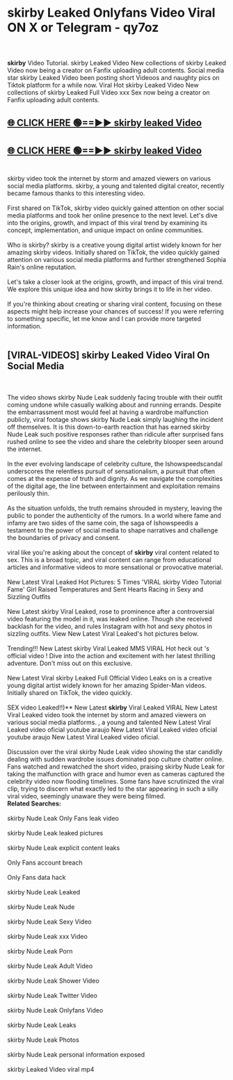 <h1> skirby Leaked Onlyfans Video Viral ON X or Telegram - qy7oz </h1>

# 
<br>
<strong>skirby</strong> Video Tutorial. skirby Leaked Video New collections of  skirby Leaked Video now being a creator on Fanfix uploading adult contents. Social media star skirby Leaked Video been posting short Videoos and naughty pics on Tiktok platform for a while now. Viral Hot skirby Leaked Video New collections of skirby Leaked Full Video xxx Sex now being a creator on Fanfix uploading adult contents.
<br>

## [🌐 CLICK HERE 🟢==►► skirby leaked Video ](https://onlyclips.site?title=skirby&ref=git)


## [🌐 CLICK HERE 🟢==►► skirby leaked Video ](https://onlyclips.site?title=skirby&ref=git)

<br>
skirby video took the internet by storm and amazed viewers on various social media platforms. skirby, a young and talented digital creator, recently became famous thanks to this interesting video.
<br><br>
First shared on TikTok, skirby video quickly gained attention on other social media platforms and took her online presence to the next level. Let's dive into the origins, growth, and impact of this viral trend by examining its concept, implementation, and unique impact on online communities.
<br><br>
Who is skirby? skirby is a creative young digital artist widely known for her amazing skirby videos. Initially shared on TikTok, the video quickly gained attention on various social media platforms and further strengthened Sophia Rain's online reputation.
<br><br>
Let's take a closer look at the origins, growth, and impact of this viral trend. We explore this unique idea and how skirby brings it to life in her video.
<br><br>
If you're thinking about creating or sharing viral content, focusing on these aspects might help increase your chances of success! If you were referring to something specific, let me know and I can provide more targeted information.
<br><br>
<h2>[VIRAL-VIDEOS] skirby Leaked Video Viral On Social Media</h2>
<br><br>
The video shows skirby Nude Leak suddenly facing trouble with their outfit coming undone while casually walking about and running errands. Despite the embarrassment most would feel at having a wardrobe malfunction publicly, viral footage shows skirby Nude Leak simply laughing the incident off themselves. It is this down-to-earth reaction that has earned skirby Nude Leak such positive responses rather than ridicule after surprised fans rushed online to see the video and share the celebrity blooper seen around the internet.
<br><br>
In the ever evolving landscape of celebrity culture, the Ishowspeedscandal underscores the relentless pursuit of sensationalism, a pursuit that often comes at the expense of truth and dignity. As we navigate the complexities of the digital age, the line between entertainment and exploitation remains perilously thin.
<br><br>
As the situation unfolds, the truth remains shrouded in mystery, leaving the public to ponder the authenticity of the rumors. In a world where fame and infamy are two sides of the same coin, the saga of Ishowspeedis a testament to the power of social media to shape narratives and challenge the boundaries of privacy and consent.
<br><br>
viral like you're asking about the concept of <strong>skirby</strong> viral content related to sex. This is a broad topic, and viral content can range from educational articles and informative videos to more sensational or provocative material.
<br><br>
New Latest Viral Leaked Hot Pictures: 5 Times 'VIRAL skirby Video Tutorial Fame' Girl Raised Temperatures and Sent Hearts Racing in Sexy and Sizzling Outfits
<br><br>
New Latest skirby Viral Leaked, rose to prominence after a controversial video featuring the model in it, was leaked online. Though she received backlash for the video, and rules Instagram with hot and sexy photos in sizzling outfits. View New Latest Viral Leaked's hot pictures below.
<br><br>
Trending!!! New Latest skirby Viral Leaked MMS VIRAL Hot heck out 's official video ! Dive into the action and excitement with her latest thrilling adventure. Don't miss out on this exclusive.
<br><br>
New Latest Viral skirby Leaked Full Official Video Leaks on  is a creative young digital artist widely known for her amazing Spider-Man videos. Initially shared on TikTok, the video quickly.
<br><br>
SEX video Leaked!!)** New Latest <strong>skirby</strong> Viral Leaked VIRAL New Latest Viral Leaked video took the internet by storm and amazed viewers on various social media platforms. , a young and talented New Latest Viral Leaked video oficial youtube araujo New Latest Viral Leaked video oficial youtube araujo New Latest Viral Leaked video oficial.
<br><br>
Discussion over the viral skirby Nude Leak video showing the star candidly dealing with sudden wardrobe issues dominated pop culture chatter online. Fans watched and rewatched the short video, praising skirby Nude Leak for taking the malfunction with grace and humor even as cameras captured the celebrity video now flooding timelines. Some fans have scrutinized the viral clip, trying to discern what exactly led to the star appearing in such a silly viral video, seemingly unaware they were being filmed.
<br>
<strong>Related Searches:</strong>
<br><br>
skirby Nude Leak Only Fans leak video
<br><br>
skirby Nude Leak leaked pictures
<br><br>
skirby Nude Leak explicit content leaks
<br><br>
Only Fans account breach
<br><br>
Only Fans data hack
<br><br>
skirby Nude Leak Leaked
<br><br>
skirby Nude Leak Nude
<br><br>
skirby Nude Leak Sexy Video
<br><br>
skirby Nude Leak xxx Video
<br><br>
skirby Nude Leak Porn
<br><br>
skirby Nude Leak Adult Video
<br><br>
skirby Nude Leak Shower Video
<br><br>
skirby Nude Leak Twitter Video
<br><br>
skirby Nude Leak Onlyfans Video
<br><br>
skirby Nude Leak Leaks
<br><br>
skirby Nude Leak Photos
<br><br>
skirby Nude Leak personal information exposed
<br><br>
skirby Leaked Video viral mp4